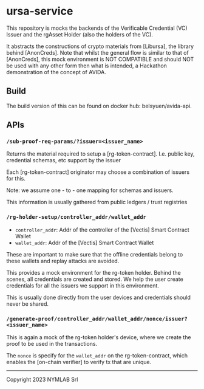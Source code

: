 # ursa-service

This repository is mocks the backends of the Verificable Credential (VC) Issuer and the rgAsset Holder (also the holders of the VC).

It abstracts the constructions of crypto materials from [Libursa],
the library behind [AnonCreds].
Note that whilst the general flow is similar to that of [AnonCreds],
this mock environment is NOT COMPATIBLE and should NOT be used with any other form then what is intended,
a Hackathon demonstration of the concept of AVIDA.

## Build

The build version of this can be found on docker hub: belsyuen/avida-api.

## APIs

### `/sub-proof-req-params/?issuer=<issuer_name>`

Returns the material required to setup a [rg-token-contract].
I.e. public key, credential schemas, etc support by the issuer

Each [rg-token-contract] originator may choose a combination of issuers for this.

Note: we assume one - to - one mapping for schemas and issuers.

This information is usually gathered from public ledgers / trust registries

### `/rg-holder-setup/controller_addr/wallet_addr`

- `controller_addr`: Addr of the controller of the [Vectis] Smart Contract Wallet
- `wallet_addr`: Addr of the [Vectis] Smart Contract Wallet

These are important to make sure that the offline credentials belong to these wallets and replay attacks are avoided.

This provides a mock environment for the rg-token holder.
Behind the scenes, all credentials are created and stored.
We help the user create credentials for all the issuers we support in this environment.

This is usually done directly from the user devices and credentials should never be shared.

### `/generate-proof/controller_addr/wallet_addr/nonce/issuer?<issuer_name>`

This is again a mock of the rg-token holder's device,
where we create the proof to be used in the transactions.

The `nonce` is specify for the `wallet_addr` on the rg-token-contract,
which enables the [on-chain verifier] to verify tx that are unique.

----
Copyright 2023 NYMLAB Srl
